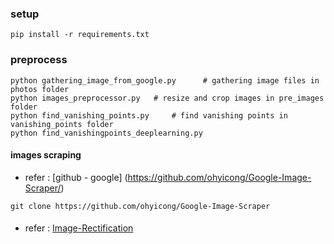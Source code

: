 ### setup

```
pip install -r requirements.txt
```

### preprocess

```
python gathering_image_from_google.py      # gathering image files in photos folder
python images_preprocessor.py   # resize and crop images in pre_images folder
python find_vanishing_points.py     # find vanishing points in vanishing_points folder
python find_vanishingpoints_deeplearning.py

```

#### images scraping

- refer : [github - google] (https://github.com/ohyicong/Google-Image-Scraper/)

```
git clone https://github.com/ohyicong/Google-Image-Scraper
```

####

- refer : [Image-Rectification](https://github.com/chsasank/Image-Rectification)
